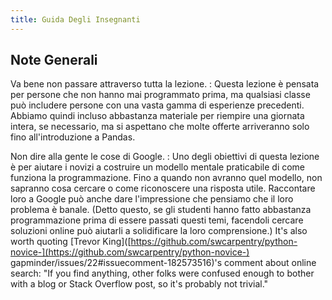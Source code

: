 ```yaml
---
title: Guida Degli Insegnanti
---
```


## Note Generali

Va bene non passare attraverso tutta la lezione.
: Questa lezione è pensata per persone che non hanno mai programmato prima,
ma qualsiasi classe può includere persone con una vasta gamma di esperienze precedenti.
Abbiamo quindi incluso abbastanza materiale per riempire una giornata intera, se necessario,
ma si aspettano che molte offerte arriveranno solo fino all'introduzione a Pandas.

Non dire alla gente le cose di Google.
: Uno degli obiettivi di questa lezione è
per aiutare i novizi a costruire un modello mentale praticabile di come funziona la programmazione.
Fino a quando non avranno quel modello,
non sapranno cosa cercare o come riconoscere una risposta utile.
Raccontare loro a Google può anche dare l'impressione che pensiamo che il loro problema è banale.
(Detto questo, se gli studenti hanno fatto abbastanza programmazione prima di essere passati questi temi,
facendoli cercare soluzioni online può aiutarli a solidificare la loro comprensione.)
It's also worth quoting
[Trevor King]([https://github.com/swcarpentry/python-novice-](https://github.com/swcarpentry/python-novice-)
gapminder/issues/22#issuecomment-182573516)'s
comment about online search:
"If you find anything,
other folks were confused enough to bother with a blog or Stack Overflow post,
so it's probably not trivial."
